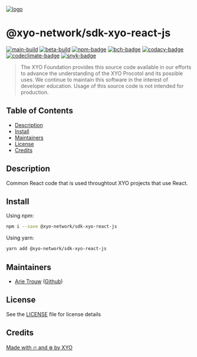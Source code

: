 [![logo][]][logo-link]

# @xyo-network/sdk-xyo-react-js

[![main-build][]][main-build-link]
[![beta-build][]][beta-build-link]
[![npm-badge][]][npm-link]
[![bch-badge][]][bch-link]
[![codacy-badge][]][codacy-link]
[![codeclimate-badge][]][codeclimate-link]
[![snyk-badge][]][snyk-link]

> The XYO Foundation provides this source code available in our efforts to advance the understanding of the XYO Procotol and its possible uses.
> We continue to maintain this software in the interest of developer education. Usage of this source code is not intended for production.

## Table of Contents

-   [Description](#description)
-   [Install](#install)
-   [Maintainers](#maintainers)
-   [License](#license)
-   [Credits](#credits)

## Description

Common React code that is used throughtout XYO projects that use React.

## Install

Using npm:

```sh
npm i --save @xyo-network/sdk-xyo-react-js
```

Using yarn:

```sh
yarn add @xyo-network/sdk-xyo-react-js
```

## Maintainers

-   [Arie Trouw](https://arietrouw.com) ([Github](https://github.com/arietrouw))

## License

See the [LICENSE](LICENSE) file for license details

## Credits

[Made with 🔥 and ❄️ by XYO](https://xyo.network)

[logo]: https://cdn.xy.company/img/brand/XYO_full_colored.png
[logo-link]: https://xyo.network

[main-build]: https://github.com/XYOracleNetwork/sdk-xyo-react-js/actions/workflows/build-main.yml/badge.svg
[main-build-link]: https://github.com/XYOracleNetwork/sdk-xyo-react-js/actions/workflows/build-main.yml

[beta-build]: https://github.com/XYOracleNetwork/sdk-xyo-react-js/actions/workflows/build-beta.yml/badge.svg
[beta-build-link]: https://github.com/XYOracleNetwork/sdk-xyo-react-js/actions/workflows/build-beta.yml

[npm-badge]: https://img.shields.io/npm/v/@xyo-network/sdk-xyo-react-js.svg
[npm-link]: https://www.npmjs.com/package/@xyo-network/sdk-xyo-react-js

[bch-badge]: https://bettercodehub.com/edge/badge/XYOracleNetwork/sdk-xyo-react-js?branch=main
[bch-link]: https://bettercodehub.com/results/XYOracleNetwork/sdk-xyo-react-js

[codacy-badge]: https://app.codacy.com/project/badge/Grade/0c82dd3b33c3494886a30b1c4ff5a8c0
[codacy-link]: https://www.codacy.com/gh/XYOracleNetwork/sdk-xyo-react-js/dashboard?utm_source=github.com&utm_medium=referral&utm_content=XYOracleNetwork/sdk-xyo-react-js&utm_campaign=Badge_Grade

[codeclimate-badge]: https://api.codeclimate.com/v1/badges/3d9b970fc814bbdd7d8f/maintainability
[codeclimate-link]: https://codeclimate.com/github/XYOracleNetwork/sdk-xyo-react-js/maintainability

[snyk-badge]: https://snyk.io/test/github/XYOracleNetwork/sdk-xyo-react-js/badge.svg?targetFile=package.json
[snyk-link]: https://snyk.io/test/github/XYOracleNetwork/sdk-xyo-react-js?targetFile=package.json